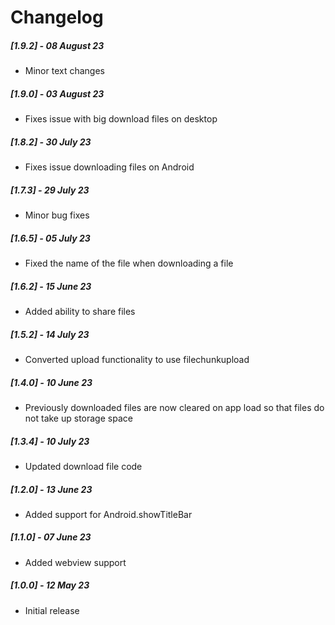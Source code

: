 # Changelog

##### [1.9.2] - 08 August 23

- Minor text changes

##### [1.9.0] - 03 August 23

- Fixes issue with big download files on desktop

##### [1.8.2] - 30 July 23

- Fixes issue downloading files on Android

##### [1.7.3] - 29 July 23

- Minor bug fixes

##### [1.6.5] - 05 July 23

- Fixed the name of the file when downloading a file

##### [1.6.2] - 15 June 23

- Added ability to share files

##### [1.5.2] - 14 July 23

- Converted upload functionality to use filechunkupload

##### [1.4.0] - 10 June 23

- Previously downloaded files are now cleared on app load so that files do not take up storage space

##### [1.3.4] - 10 July 23

- Updated download file code

##### [1.2.0] - 13 June 23

- Added support for Android.showTitleBar

##### [1.1.0] - 07 June 23

- Added webview support

##### [1.0.0] - 12 May 23

- Initial release
